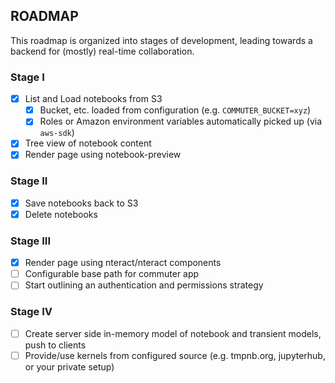 ## ROADMAP

This roadmap is organized into stages of development, leading towards a backend for (mostly) real-time collaboration.

### Stage I

- [x] List and Load notebooks from S3
  - [x] Bucket, etc. loaded from configuration (e.g. `COMMUTER_BUCKET=xyz`)
  - [x] Roles or Amazon environment variables automatically picked up (via `aws-sdk`)
- [x] Tree view of notebook content
- [x] Render page using notebook-preview

### Stage II

- [x] Save notebooks back to S3
- [x] Delete notebooks

### Stage III

- [x] Render page using nteract/nteract components
- [ ] Configurable base path for commuter app
- [ ] Start outlining an authentication and permissions strategy

### Stage IV

- [ ] Create server side in-memory model of notebook and transient models, push to clients
- [ ] Provide/use kernels from configured source (e.g. tmpnb.org, jupyterhub, or your private setup)
